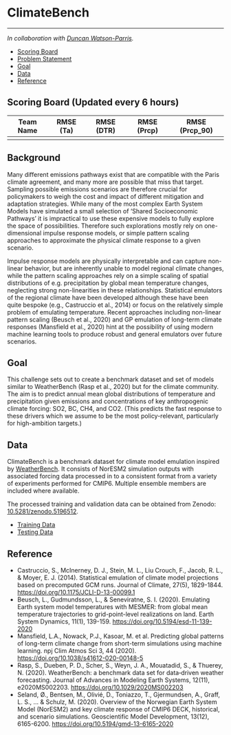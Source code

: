 # ClimateBench
---

*In collaboration with [Duncan Watson-Parris](https://duncanwp.github.io/).* 

- [Scoring Board](#Scoring-Board)
- [Problem Statement](#Background)
- [Goal](#Goal)
- [Data](#Data)
- [Reference](#Reference)

## Scoring Board (Updated every 6 hours)  

Team Name | RMSE (Ta) | RMSE (DTR) | RMSE (Prcp) | RMSE (Prcp_90) 
--------- | --------- | ---------- | ----------- | --------------
  |   |   |   | 

## Background
Many different emissions pathways exist that are compatible with the Paris climate agreement, and many more are possible that miss that target. Sampling possible emissions scenarios are therefore crucial for policymakers to weigh the cost and impact of different mitigation and adaptation strategies. While many of the most complex Earth System Models have simulated a small selection of ‘Shared Socioeconomic Pathways’ it is impractical to use these expensive models to fully explore the space of possibilities. Therefore such explorations mostly rely on one-dimensional impulse response models, or simple pattern scaling approaches to approximate the physical climate response to a given scenario. 

Impulse response models are physically interpretable and can capture non-linear behavior, but are inherently unable to model regional climate changes, while the pattern scaling approaches rely on a simple scaling of spatial distributions of e.g. precipitation by global mean temperature changes, neglecting strong non-linearities in these relationships. Statistical emulators of the regional climate have been developed although these have been quite bespoke (e.g., Castruccio et al., 2014) or focus on the relatively simple problem of emulating temperature. Recent approaches including non-linear pattern scaling (Beusch et al., 2020) and GP emulation of long-term climate responses (Mansfield et al., 2020) hint at the possibility of using modern machine learning tools to produce robust and general emulators over future scenarios.


## Goal

This challenge sets out to create a benchmark dataset and set of models similar to WeatherBench (Rasp et al., 2020) but for the climate community. The aim is to predict annual mean global distributions of temperature and precipitation given emissions and concentrations of key anthropogenic climate forcing: SO2, BC, CH4, and CO2. (This predicts the fast response to these drivers which we assume to be the most policy-relevant, particularly for high-ambition targets.) 

## Data

ClimateBench is a benchmark dataset for climate model emulation inspired by [WeatherBench](https://github.com/pangeo-data/WeatherBench). It consists of NorESM2 simulation outputs with associated forcing data processed in to a consistent format from a variety of experiments performed for CMIP6. Multiple ensemble members are included where available.

The processed training and validation data can be obtained from Zenodo: [10.5281/zenodo.5196512](https://doi.org/10.5281/zenodo.5196512).

- [Training Data]()
- [Testing Data]()

## Reference

- Castruccio, S., McInerney, D. J., Stein, M. L., Liu Crouch, F., Jacob, R. L., & Moyer, E. J. (2014). Statistical emulation of climate model projections based on precomputed GCM runs. Journal of Climate, 27(5), 1829-1844. https://doi.org/10.1175/JCLI-D-13-00099.1 
- Beusch, L., Gudmundsson, L., & Seneviratne, S. I. (2020). Emulating Earth system model temperatures with MESMER: from global mean temperature trajectories to grid-point-level realizations on land. Earth System Dynamics, 11(1), 139-159. https://doi.org/10.5194/esd-11-139-2020
- Mansfield, L.A., Nowack, P.J., Kasoar, M. et al. Predicting global patterns of long-term climate change from short-term simulations using machine learning. npj Clim Atmos Sci 3, 44 (2020). https://doi.org/10.1038/s41612-020-00148-5
- Rasp, S., Dueben, P. D., Scher, S., Weyn, J. A., Mouatadid, S., & Thuerey, N. (2020). WeatherBench: a benchmark data set for data‐driven weather forecasting. Journal of Advances in Modeling Earth Systems, 12(11), e2020MS002203. https://doi.org/10.1029/2020MS002203
- Seland, Ø., Bentsen, M., Olivié, D., Toniazzo, T., Gjermundsen, A., Graff, L. S., ... & Schulz, M. (2020). Overview of the Norwegian Earth System Model (NorESM2) and key climate response of CMIP6 DECK, historical, and scenario simulations. Geoscientific Model Development, 13(12), 6165-6200. https://doi.org/10.5194/gmd-13-6165-2020 

